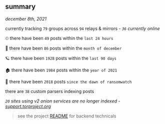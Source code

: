
## summary
_december 8th, 2021_

currently tracking `79` groups across `94` relays & mirrors - _`36` currently online_

⏲ there have been `49` posts within the `last 24 hours`

🦈 there have been `86` posts within the `month of december`

🪐 there have been `1928` posts within the `last 90 days`

🏚 there have been `1984` posts within the `year of 2021`

🦕 there have been `2018` posts `since the dawn of ransomwatch`

there are `38` custom parsers indexing posts

_`20` sites using v2 onion services are no longer indexed - [support.torproject.org](https://support.torproject.org/onionservices/v2-deprecation/)_

> see the project [README](https://github.com/thetanz/ransomwatch#ransomwatch--) for backend technicals
